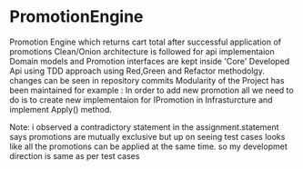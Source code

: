 # PromotionEngine
Promotion Engine which returns cart total after successful application of promotions
Clean/Onion architecture is followed for api implementaion
Domain models and Promotion interfaces are kept inside 'Core'
Developed Api using TDD approach using Red,Green and Refactor methodolgy. changes can be seen in repository commits
Modularity of the Project has been maintained for example : In order to add new promotion all we need to do is to create new implementaion for IPromotion in Infrasturcture and implement Apply() method.

Note: i observed a contradictory statement in the assignment.statement says promotions are mutually exclusive but up on seeing test cases looks like all the promotions can be applied at the same time. so my developmet direction is same as per test cases
          
